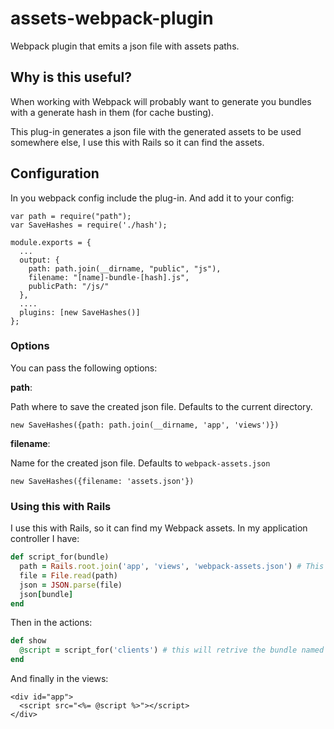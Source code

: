 assets-webpack-plugin
=====================

Webpack plugin that emits a json file with assets paths.

## Why is this useful?

When working with Webpack will probably want to generate you bundles with a generate hash in them (for cache busting).

This plug-in generates a json file with the generated assets to be used somewhere else, I use this with Rails so it can find the assets.

## Configuration

In you webpack config include the plug-in. And add it to your config:

```
var path = require("path");
var SaveHashes = require('./hash');

module.exports = {
  ...
  output: {
    path: path.join(__dirname, "public", "js"),
    filename: "[name]-bundle-[hash].js",
    publicPath: "/js/"
  },
  ....
  plugins: [new SaveHashes()]
};  
```

### Options

You can pass the following options:

__path__: 

Path where to save the created json file. Defaults to the current directory.

```
new SaveHashes({path: path.join(__dirname, 'app', 'views')})
```

__filename__: 

Name for the created json file. Defaults to `webpack-assets.json`

```
new SaveHashes({filename: 'assets.json'})
```

### Using this with Rails

I use this with Rails, so it can find my Webpack assets. In my application controller I have:

```ruby
def script_for(bundle)
  path = Rails.root.join('app', 'views', 'webpack-assets.json') # This is the file generated by the plug-in
  file = File.read(path)
  json = JSON.parse(file)
  json[bundle]
end
```

Then in the actions:

```ruby
def show
  @script = script_for('clients') # this will retrive the bundle named 'clients'
end
```

And finally in the views:

```
<div id="app">
  <script src="<%= @script %>"></script>
</div>
```


